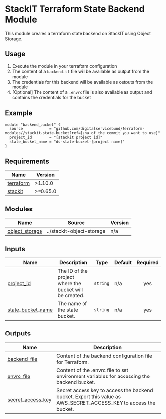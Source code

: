 # StackIT Terraform State Backend Module

This module creates a terraform state backend on StackIT using Object Storage.

## Usage

1. Execute the module in your terraform configuration
2. The content of a `backend.tf` file will be available as output from the module
3. The credentials for this backend will be available as outputs from the module
4. [Optional] The content of a `.envrc` file is also available as output and contains the credentials for the bucket

## Example

```hcl
module "backend_bucket" {
  source            = "github.com/digitalservicebund/terraform-modules//stackit-state-bucket?ref=[sha of the commit you want to use]"
  project_id        = "[stackit project id]"
  state_bucket_name = "ds-state-bucket-[project name]"
}
```

<!-- BEGIN_TF_DOCS -->
## Requirements

| Name | Version |
|------|---------|
| <a name="requirement_terraform"></a> [terraform](#requirement\_terraform) | >1.10.0 |
| <a name="requirement_stackit"></a> [stackit](#requirement\_stackit) | >=0.65.0 |

## Modules

| Name | Source | Version |
|------|--------|---------|
| <a name="module_object_storage"></a> [object\_storage](#module\_object\_storage) | ../stackit-object-storage | n/a |

## Inputs

| Name | Description | Type | Default | Required |
|------|-------------|------|---------|:--------:|
| <a name="input_project_id"></a> [project\_id](#input\_project\_id) | The ID of the project where the bucket will be created. | `string` | n/a | yes |
| <a name="input_state_bucket_name"></a> [state\_bucket\_name](#input\_state\_bucket\_name) | The name of the state bucket. | `string` | n/a | yes |

## Outputs

| Name | Description |
|------|-------------|
| <a name="output_backend_file"></a> [backend\_file](#output\_backend\_file) | Content of the backend configuration file for Terraform. |
| <a name="output_envrc_file"></a> [envrc\_file](#output\_envrc\_file) | Content of the .envrc file to set environment variables for accessing the backend bucket. |
| <a name="output_secret_access_key"></a> [secret\_access\_key](#output\_secret\_access\_key) | Secret access key to access the backend bucket. Export this value as AWS\_SECRET\_ACCESS\_KEY to access the bucket. |
<!-- END_TF_DOCS -->
